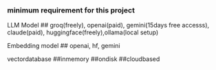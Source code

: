 ### minimum requirement for this project

LLM Model ## groq(freely), openai(paid), gemini(15days free accesss), claude(paid), huggingface(freely),ollama(local setup)

Embedding model ## openai, hf, gemini

vectordatabase ##inmemory ##ondisk ##cloudbased